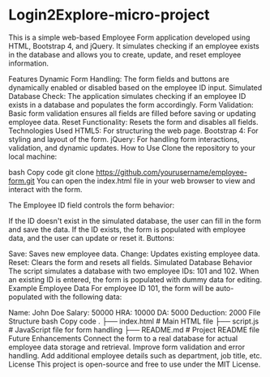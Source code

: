 # Login2Explore-micro-project

This is a simple web-based Employee Form application developed using HTML, Bootstrap 4, and jQuery. It simulates checking if an employee exists in the database and allows you to create, update, and reset employee information.

Features
Dynamic Form Handling: The form fields and buttons are dynamically enabled or disabled based on the employee ID input.
Simulated Database Check: The application simulates checking if an employee ID exists in a database and populates the form accordingly.
Form Validation: Basic form validation ensures all fields are filled before saving or updating employee data.
Reset Functionality: Resets the form and disables all fields.
Technologies Used
HTML5: For structuring the web page.
Bootstrap 4: For styling and layout of the form.
jQuery: For handling form interactions, validation, and dynamic updates.
How to Use
Clone the repository to your local machine:

bash
Copy code
git clone https://github.com/yourusername/employee-form.git
You can open the index.html file in your web browser to view and interact with the form.

The Employee ID field controls the form behavior:

If the ID doesn't exist in the simulated database, the user can fill in the form and save the data.
If the ID exists, the form is populated with employee data, and the user can update or reset it.
Buttons:

Save: Saves new employee data.
Change: Updates existing employee data.
Reset: Clears the form and resets all fields.
Simulated Database Behavior
The script simulates a database with two employee IDs: 101 and 102.
When an existing ID is entered, the form is populated with dummy data for editing.
Example Employee Data
For employee ID 101, the form will be auto-populated with the following data:

Name: John Doe
Salary: 50000
HRA: 10000
DA: 5000
Deduction: 2000
File Structure
bash
Copy code
.
├── index.html           # Main HTML file
├── script.js            # JavaScript file for form handling
├── README.md            # Project README file
Future Enhancements
Connect the form to a real database for actual employee data storage and retrieval.
Improve form validation and error handling.
Add additional employee details such as department, job title, etc.
License
This project is open-source and free to use under the MIT License.

